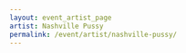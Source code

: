 ```yaml
---
layout: event_artist_page
artist: Nashville Pussy
permalink: /event/artist/nashville-pussy/
---
```



